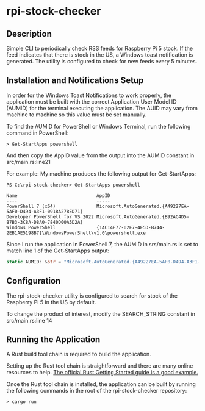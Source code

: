 # rpi-stock-checker
## Description
Simple CLI to periodically check RSS feeds for Raspberry Pi 5 stock.
If the feed indicates that there is stock in the US, a Windows toast notification is generated.
The utility is configured to check for new feeds every 5 minutes.

## Installation and Notifications Setup
In order for the Windows Toast Notifications to work properly, the application must be built
with the correct Application User Model ID (AUMID) for the terminal executing the application.
The AUID may vary from machine to machine so this value must be set manually.

To find the AUMID for PowerShell or Windows Terminal, run the following command in PowerShell:
```console
> Get-StartApps powershell
```

And then copy the AppID value from the output into the AUMID constant in src/main.rs:line21

For example:
My machine produces the following output for Get-StartApps:
```console
PS C:\rpi-stock-checker> Get-StartApps powershell

Name                             AppID
----                             -----
PowerShell 7 (x64)               Microsoft.AutoGenerated.{A49227EA-5AF0-D494-A3F1-0918A278ED71}
Developer PowerShell for VS 2022 Microsoft.AutoGenerated.{B92AC4D5-B7B3-3C8A-D8A0-7840D00A5D2A}
Windows PowerShell               {1AC14E77-02E7-4E5D-B744-2EB1AE5198B7}\WindowsPowerShell\v1.0\powershell.exe
```

Since I run the application in PowerShell 7, the AUMID in srs/main.rs is set to match line 1 of the Get-StartApps output:
```rust
static AUMID: &str = "Microsoft.AutoGenerated.{A49227EA-5AF0-D494-A3F1-0918A278ED71}";
```

## Configuration
The rpi-stock-checker utility is configured to search for stock of the Raspberry Pi 5 in the US by default.

To change the product of interest, modify the SEARCH_STRING constant in src/main.rs:line 14

## Running the Application
A Rust build tool chain is required to build the application.

Setting up the Rust tool chain is straightforward and there are many online resources to help.
[The official Rust Getting Started guide is a good example.](https://www.rust-lang.org/learn/get-started)

Once the Rust tool chain is installed, the application can be built by running the following commands
in the root of the rpi-stock-checker repository:
```console
> cargo run
````


